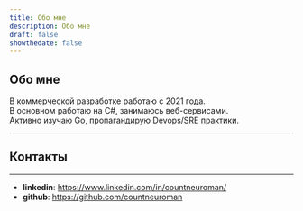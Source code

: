 ```yaml
---
title: Обо мне
description: Обо мне
draft: false
showthedate: false
---
```

## Обо мне

В коммерческой разработке работаю с  2021 года.  
В основном работаю на C#, занимаюсь веб-сервисами.  
Активно изучаю Go, пропагандирую Devops/SRE практики.

---

## Контакты

---
* **linkedin**: https://www.linkedin.com/in/countneuroman/
* **github**: https://github.com/countneuroman